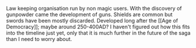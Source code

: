 Law keeping organisation run by non magic users. With the discovery of gunpowder came the development of guns.  Shields are common but swords have been mostly discarded.
Developed long after the [[Age of Democracy]]; maybe around 250-400AD?
I haven't figured out how this fits into the timeline just yet, only that it is much further in the future of the saga than I need to worry about.